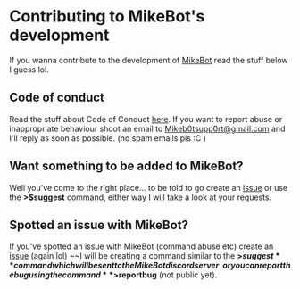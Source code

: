 # Contributing to MikeBot's development
If you wanna contribute to the development of [MikeBot](https://github.com/wombat24455/MikebotDiscordBot) read the stuff below I guess lol.

## Code of conduct
Read the stuff about Code of Conduct [here](https://github.com/wombat24455/MikebotDiscordBot/blob/master/CODE_OF_CONDUCT.md). If you want to report abuse or inappropriate behaviour shoot an email to Mikeb0tsupp0rt@gmail.com and I'll reply as soon as possible. (no spam emails pls :C )

## Want something to be added to MikeBot?
Well you've come to the right place... to be told to go create an [issue](https://github.com/wombat24455/MikebotDiscordBot/issues) or use the **>$suggest** command, either way I will take a look at your requests.

## Spotted an issue with MikeBot?
If you've spotted an issue with MikeBot (command abuse etc) create an [issue](https://github.com/wombat24455/MikebotDiscordBot/issues) (again lol) ~~I will be creating a command similar to the **>$suggest** command which will be sent to the MikeBot discord server~~ or you can report the bug using the command **>$reportbug** (not public yet).
